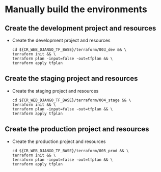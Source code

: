 # Manually build the environments

## Create the development project and resources

- Create the development project and resources

  ```
  cd ${CR_WEB_DJANGO_TF_BASE}/terraform/003_dev && \
  terraform init && \
  terraform plan -input=false -out=tfplan && \
  terraform apply tfplan
  ```

## Create the staging project and resources

- Create the staging project and resources

  ```
  cd ${CR_WEB_DJANGO_TF_BASE}/terraform/004_stage && \
  terraform init && \
  terraform plan -input=false -out=tfplan && \
  terraform apply tfplan
  ```

## Create the production project and resources

- Create the production project and resources

  ```
  cd ${CR_WEB_DJANGO_TF_BASE}/terraform/005_prod && \
  terraform init && \
  terraform plan -input=false -out=tfplan && \
  terraform apply tfplan
  ```
